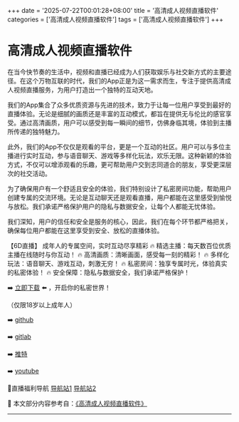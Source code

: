 +++
date = '2025-07-22T00:01:28+08:00'
title = '高清成人视频直播软件'
categories = ['高清成人视频直播软件']
tags = ['高清成人视频直播软件']
+++

# 高清成人视频直播软件

在当今快节奏的生活中，视频和直播已经成为人们获取娱乐与社交新方式的主要途径。在这个万物互联的时代，我们的App正是为这一需求而生，专注于提供高清成人视频直播服务，为用户打造出一个独特的互动天地。

我们的App集合了众多优质资源与先进的技术，致力于让每一位用户享受到最好的直播体验。无论是细腻的画质还是丰富的互动模式，都旨在提供无与伦比的感官享受。通过高清画质，用户可以感受到每一瞬间的细节，仿佛身临其境，体验到主播所传递的独特魅力。

此外，我们的App不仅仅是观看的平台，更是一个互动的社区。用户可以与多位主播进行实时互动，参与语音聊天、游戏等多样化玩法，欢乐无限。这种新颖的体验方式，不仅可以增添观看的乐趣，更可帮助用户交到志同道合的朋友，享受更深层次的社交活动。

为了确保用户有一个舒适且安全的体验，我们特别设计了私密房间功能，帮助用户创建专属的交流环境。无论是互动聊天还是观看直播，用户都能在这里感受到愉悦与放松。我们承诺严格保护用户的隐私与数据安全，让每个人都能无忧体验。

我们深知，用户的信任和安全是服务的核心，因此，我们在每个环节都严格把关，确保每位用户都能在这里享受到安全、放松的直播体验。

【6D直播】
成年人的专属空间，实时互动尽享精彩
🔥 精选主播：每天数百位优质主播在线随时与你互动！
🔥 高清画质：清晰画面，感受每一刻的精彩！
🔥 多样化玩法：语音聊天、游戏互动，刺激无穷！
🔥 私密房间：独享专属时光，体验真实的私密体验！
🔥 安全保障：隐私与数据安全，我们承诺严格保护！

➡️ [立即下载](https://down123.s3.ap-east-1.amazonaws.com/down/down.html?channelCode=blog) ⬅️ ，开启你的私密世界！

（仅限18岁以上成年人）

➡️ [github](https://aldult-live.github.io/)

➡️ [gitlab](https://seo-09598d.gitlab.io/)

➡️ [推特](https://x.com/wegame33)

➡️ [youtube](https://www.youtube.com/@6Dlive)

🔞直播福利导航 [导航站1](https://webstack-86085a.gitlab.io/) [导航站2](https://onlygit123-2.github.io/)


📘 本文部分内容参考自：[《高清成人视频直播软件》](https://github.com/hlw2025721/hlw)

---
